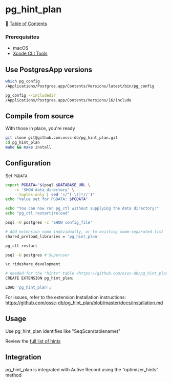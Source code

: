 # pg_hint_plan

📁 [Table of Contents](README.md)

### Prerequisites

- macOS
- [Xcode CLI Tools](xcode_cli_tools.md)

## Use PostgresApp versions

```sh
which pg_config
/Applications/Postgres.app/Contents/Versions/latest/bin/pg_config

pg_config --includedir
/Applications/Postgres.app/Contents/Versions/16/include
```

## Compile from source

With those in place, you're ready

```sh
git clone git@github.com:ossc-db/pg_hint_plan.git
cd pg_hint_plan
make && make install
```


## Configuration
Set `PGDATA`

```sh
export PGDATA="$(psql $DATABASE_URL \
    -c 'SHOW data_directory' \
    --tuples-only | sed 's/^[ \t]*//')"
echo "Value set for PGDATA: $PGDATA"

echo "You can now run pg_ctl without supplying the data directory:"
echo "pg_ctl restart|reload"
```

```sh
psql -U postgres -c 'SHOW config_file'

# Add extension name individually, or to existing comm-separated list
shared_preload_libraries = 'pg_hint_plan'

pg_ctl restart

psql -U postgres # Superuser

\c rideshare_development

# needed for the "hints" table <https://github.com/ossc-db/pg_hint_plan/blob/master/docs/hint_table.md>
CREATE EXTENSION pg_hint_plan;

LOAD 'pg_hint_plan';
```

For issues, refer to the extension Installation instructions: <https://github.com/ossc-db/pg_hint_plan/blob/master/docs/installation.md>

## Usage

Use pg_hint_plan identifies like "SeqScan(tablename)"

Review the [full list of hints](https://github.com/ossc-db/pg_hint_plan/blob/master/docs/hint_list.md)


## Integration

pg_hint_plan is integrated with Active Record using the “optimizer_hints” method
